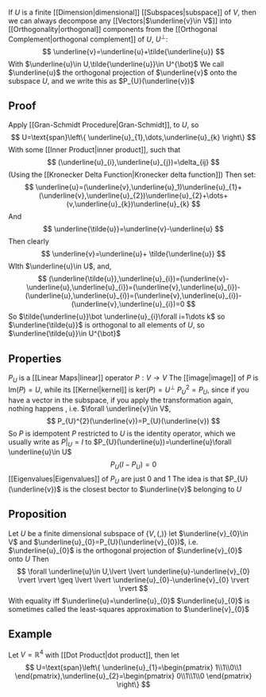 If $U$ is a finite [[Dimension|dimensional]] [[Subspaces|subspace]] of $V$, then we can always decompose any [[Vectors|$\underline{v}\in V$]] into [[Orthogonality|orthogonal]] components from the [[Orthogonal Complement|orthogonal complement]] of $U$, $U^{\bot}$:
$$
\underline{v}=\underline{u}+\tilde{\underline{u}}
$$
With $\underline{u}\in U,\tilde{\underline{u}}\in U^{\bot}$
We call $\underline{u}$ the orthogonal projection of $\underline{v}$ onto the subspace $U$, and we write this as $P_{U}(\underline{v})$
## Proof
Apply [[Gran-Schmidt Procedure|Gran-Schmidt]], to $U$, so
$$
U=\text{span}\left\{ \underline{u}_{1},\dots,\underline{u}_{k} \right\}
$$
With some [[Inner Product|inner product]], such that
$$
(\underline{u}_{i},\underline{u}_{j})=\delta_{ij}
$$
(Using the [[Kronecker Delta Function|Kronecker delta function]])
Then set:
$$
\underline{u}=(\underline{v},\underline{u}_1)\underline{u}_{1}+(\underline{v},\underline{u}_{2})\underline{u}_{2}+\dots+(v,\underline{u}_{k})\underline{u}_{k}
$$
And
$$
\underline{\tilde{u}}=\underline{v}-\underline{u}
$$
Then clearly
$$
\underline{v}=\underline{u}+ \tilde{\underline{u}}
$$
WIth $\underline{u}\in U$, and,
$$
(\underline{\tilde{u}},\underline{u}_{i})=(\underline{v}-\underline{u},\underline{u}_{i})=(\underline{v},\underline{u}_{i})-(\underline{u},\underline{u}_{i})=(\underline{v},\underline{u}_{i})-(\underline{v},\underline{u}_{i})=0
$$
So $\tilde{\underline{u}}\bot \underline{u}_{i}\forall i=1\dots k$ so $\underline{\tilde{u}}$ is orthogonal to all elements of $U$, so $\underline{\tilde{u}}\in U^{\bot}$
## Properties
$P_{U}$ is a [[Linear Maps|linear]] operator $P:V\to V$
The [[image|image]] of $P$ is $\text{Im}(P)=U$, while its [[Kernel|kernel]] is $\text{ker}(P)=U^{\bot}$
$P_{U}^{2}=P_{U}$, since if you have a vector in the subspace, if you apply the transformation again, nothing happens , i.e. $\forall \underline{v}\in V$,
$$
P_{U}^{2}(\underline{v})=P_{U}(\underline{v})
$$
So $P$ is idempotent
$P$ restricted to $U$ is the identity operator, which we usually write as $P|_{U}=I$ to $P_{U}(\underline{u})=\underline{u}\forall \underline{u}\in U$
$$
P_{U}(I-P_{U})=0
$$
[[Eigenvalues|Eigenvalues]] of $P_{U}$ are just $0$ and $1$
The idea is that $P_{U}(\underline{v})$ is the closest bector to $\underline{v}$ belonging to $U$
## Proposition
Let $U$ be a finite dimensional subspace of $\left\{ V,(,) \right\}$ let $\underline{v}_{0}\in V$ and $\underline{u}_{0}=P_{U}(\underline{v}_{0})$, i.e. $\underline{u}_{0}$ is the orthogonal projection of $\underline{v}_{0}$ onto $U$
Then
$$
\forall \underline{u}\in U,\lvert \lvert \underline{u}-\underline{v}_{0} \rvert \rvert \geq \lvert \lvert \underline{u}_{0}-\underline{v}_{0} \rvert \rvert 
$$
With equality iff $\underline{u}=\underline{u}_{0}$
$\underline{u}_{0}$ is sometimes called the least-squares approximation to $\underline{v}_{0}$
## Example
Let $V=\mathbb{R}^{4}$ with [[Dot Product|dot product]], then let 
$$
U=\text{span}\left\{ \underline{u}_{1}=\begin{pmatrix}
1\\1\\0\\1
\end{pmatrix},\underline{u}_{2}=\begin{pmatrix}
0\\1\\1\\0
\end{pmatrix} \right\}
$$
 
